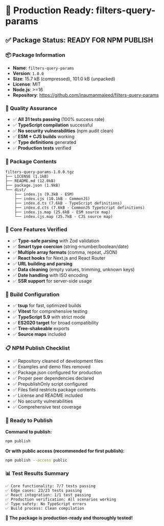 # 🚀 Production Ready: filters-query-params

## ✅ Package Status: READY FOR NPM PUBLISH

### 📦 Package Information

- **Name**: `filters-query-params`
- **Version**: `1.0.0`
- **Size**: 15.7 kB (compressed), 101.0 kB (unpacked)
- **License**: MIT
- **Node.js**: >=16
- **Repository**: https://github.com/inaumanmajeed/filters-query-params

### 🧪 Quality Assurance

- ✅ **All 31 tests passing** (100% success rate)
- ✅ **TypeScript compilation** successful
- ✅ **No security vulnerabilities** (npm audit clean)
- ✅ **ESM + CJS builds** working
- ✅ **Type definitions** generated
- ✅ **Production tests** verified

### 📁 Package Contents

```
filters-query-params-1.0.0.tgz
├── LICENSE (1.1kB)
├── README.md (12.0kB)
├── package.json (1.9kB)
└── dist/
    ├── index.js (9.3kB - ESM)
    ├── index.cjs (10.1kB - CommonJS)
    ├── index.d.ts (7.6kB - TypeScript definitions)
    ├── index.d.cts (7.6kB - CommonJS TypeScript definitions)
    ├── index.js.map (25.6kB - ESM source map)
    └── index.cjs.map (25.7kB - CJS source map)
```

### 🎯 Core Features Verified

- ✅ **Type-safe parsing** with Zod validation
- ✅ **Smart type coercion** (string→number/boolean/date)
- ✅ **Multiple array formats** (comma, repeat, JSON)
- ✅ **React hooks** for Next.js and React Router
- ✅ **URL building and parsing**
- ✅ **Data cleaning** (empty values, trimming, unknown keys)
- ✅ **Date handling** with ISO encoding
- ✅ **SSR support** for server-side usage

### 🔧 Build Configuration

- ✅ **tsup** for fast, optimized builds
- ✅ **Vitest** for comprehensive testing
- ✅ **TypeScript 5.9** with strict mode
- ✅ **ES2020 target** for broad compatibility
- ✅ **Tree-shakeable** exports
- ✅ **Source maps** included

### 📋 NPM Publish Checklist

- ✅ Repository cleaned of development files
- ✅ Examples and demo files removed
- ✅ Package.json configured for production
- ✅ Proper peer dependencies declared
- ✅ PrepublishOnly script configured
- ✅ Files field restricts package contents
- ✅ License and README included
- ✅ No security vulnerabilities
- ✅ Comprehensive test coverage

### 🚀 Ready to Publish

**Command to publish:**

```bash
npm publish
```

**Or with public access (recommended for first publish):**

```bash
npm publish --access public
```

### 📊 Test Results Summary

```
✅ Core functionality: 7/7 tests passing
✅ Edge cases: 23/23 tests passing
✅ React integration: 1/1 test passing
✅ Production verification: All scenarios working
✅ Type safety: No TypeScript errors
✅ Build process: Clean compilation
```

**🎉 The package is production-ready and thoroughly tested!**
